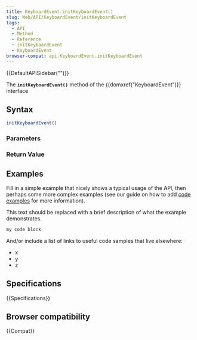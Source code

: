 ```yaml
---
title: KeyboardEvent.initKeyboardEvent()
slug: Web/API/KeyboardEvent/initKeyboardEvent
tags:
  - API
  - Method
  - Reference
  - initKeyboardEvent
  - KeyboardEvent
browser-compat: api.KeyboardEvent.initKeyboardEvent
---
```

{{DefaultAPISidebar("")}}

The **`initKeyboardEvent()`** method of the {{domxref("KeyboardEvent")}} interface 

## Syntax

```js
initKeyboardEvent()
```

### Parameters



### Return Value



## Examples

Fill in a simple example that nicely shows a typical usage of the API, then perhaps some more complex examples (see our guide on how to add [code examples](/en-US/docs/MDN/Contribute/Structures/Code_examples) for more information).

This text should be replaced with a brief description of what the example demonstrates.

```js
my code block
```

And/or include a list of links to useful code samples that live elsewhere:

*   x
*   y
*   z

## Specifications

{{Specifications}}

## Browser compatibility

{{Compat}}

